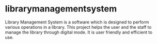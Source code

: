 # librarymanagementsystem
Library Management System is a software which is designed to perform various operations in a library. This project helps the user and the staff to manage the library through digital mode. It is user friendly and efficient to use.
